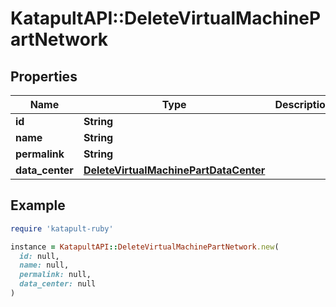# KatapultAPI::DeleteVirtualMachinePartNetwork

## Properties

| Name | Type | Description | Notes |
| ---- | ---- | ----------- | ----- |
| **id** | **String** |  | [optional] |
| **name** | **String** |  | [optional] |
| **permalink** | **String** |  | [optional] |
| **data_center** | [**DeleteVirtualMachinePartDataCenter**](DeleteVirtualMachinePartDataCenter.md) |  | [optional] |

## Example

```ruby
require 'katapult-ruby'

instance = KatapultAPI::DeleteVirtualMachinePartNetwork.new(
  id: null,
  name: null,
  permalink: null,
  data_center: null
)
```

